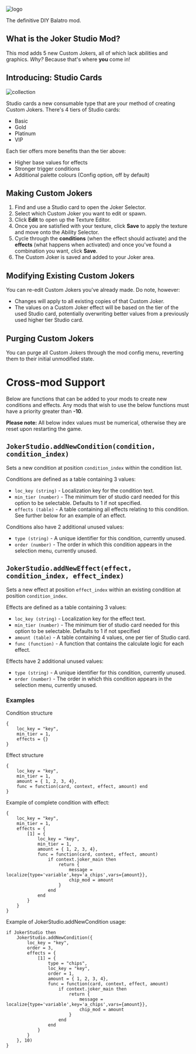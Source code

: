 ![logo](https://github.com/user-attachments/assets/cea75976-2de2-4d35-b7f0-f33a139c5a5a)

The definitive DIY Balatro mod.

## What is the Joker Studio Mod?
This mod adds 5 new Custom Jokers, all of which lack abilities and graphics. *Why?* Because that's where **you** come in!

## Introducing: Studio Cards
![collection](https://github.com/user-attachments/assets/8122a176-2867-4367-af1d-9eb06b62fcbd)

Studio cards a new consumable type that are your method of creating Custom Jokers.
There's 4 tiers of Studio cards:
- Basic
- Gold
- Platinum
- VIP

Each tier offers more benefits than the tier above:
- Higher base values for effects
- Stronger trigger conditions
- Additional palette colours (Config option, off by default)

## Making Custom Jokers
1. Find and use a Studio card to open the Joker Selector.
2. Select which Custom Joker you want to edit or spawn.
3. Click **Edit** to open up the Texture Editor.
4. Once you are satisfied with your texture, click **Save** to apply the texture and move onto the Ability Selector.
5. Cycle through the **conditions** (when the effect should activate) and the **effects** (what happens when activated) and once you've found a combination you want, click **Save**.
6. The Custom Joker is saved and added to your Joker area.

## Modifying Existing Custom Jokers
You can re-edit Custom Jokers you've already made. Do note, however:
- Changes will apply to all existing copies of that Custom Joker.
- The values on a Custom Joker effect will be based on the tier of the used Studio card, potentially overwriting better values from a previously used higher tier Studio card.

## Purging Custom Jokers
You can purge all Custom Jokers through the mod config menu, reverting them to their initial unmodified state.

# Cross-mod Support

Below are functions that can be added to your mods to create new conditions and effects. Any mods that wish to use the below functions must have a priority greater than **-10**.

**Please note:** All below index values must be numerical, otherwise they are reset upon restarting the game.

## `JokerStudio.addNewCondition(condition, condition_index)`
Sets a new condition at position `condition_index` within the condition list.

Conditions are defined as a table containing 3 values:
- `loc_key (string)` - Localization key for the condition text.
- `min_tier (number)` - The minimum tier of studio card needed for this option to be selectable. Defaults to 1 if not specified.
- `effects (table)` - A table containing all effects relating to this condition. See further below for an example of an effect.

Conditions also have 2 additional unused values:
- `type (string)` - A unique identifier for this condition, currently unused.
- `order (number)` - The order in which this condition appears in the selection menu, currently unused.


## `JokerStudio.addNewEffect(effect, condition_index, effect_index)`
Sets a new effect at position `effect_index` within an existing condition at position `condition_index`.

Effects are defined as a table containing 3 values:
- `loc_key (string)` - Localization key for the effect text.
- `min_tier (number)` - The minimum tier of studio card needed for this option to be selectable. Defaults to 1 if not specified
- `amount (table)` - A table containing 4 values, one per tier of Studio card.
- `func (function)` - A function that contains the calculate logic for each effect.

Effects have 2 additional unused values:
- `type (string)` - A unique identifier for this condition, currently unused.
- `order (number)` - The order in which this condition appears in the selection menu, currently unused.

### Examples

Condition structure
```
{
    loc_key = "key",
    min_tier = 1,
    effects = {}
}
```

Effect structure
```
{
    loc_key = "key",
    min_tier = 1,
    amount = { 1, 2, 3, 4},
    func = function(card, context, effect, amount) end
}
```

Example of complete condition with effect:
```
{
    loc_key = "key",
    min_tier = 1,
    effects = {
        [1] = {
            loc_key = "key",
            min_tier = 1,
            amount = { 1, 2, 3, 4},
            func = function(card, context, effect, amount)
                if context.joker_main then
                    return {
                        message = localize{type='variable',key='a_chips',vars={amount}},
                        chip_mod = amount
                    }
                end
            end
        }
    }
}
```

Example of JokerStudio.addNewCondition usage:
```
if JokerStudio then
    JokerStudio.addNewCondition({
        loc_key = "key",
        order = 3,
        effects = {
            [1] = {
                type = "chips",
                loc_key = "key",
                order = 1,
                amount = { 1, 2, 3, 4},
                func = function(card, context, effect, amount)
                    if context.joker_main then
                        return {
                            message = localize{type='variable',key='a_chips',vars={amount}},
                            chip_mod = amount
                        }
                    end
                end
            }
        }
    }, 10)
}
```
